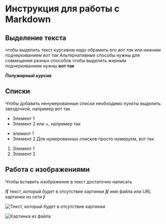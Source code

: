 # Инструкция для работы с Markdown


## Выделение текста

чтобы выделить текст курсивом надо обрамить его *вот так* или нижним подчеркиванием _вот так_
Альтернативные способы нужны для совмещения разных способов
чтобы выделить жирным подчеркиванием нужны **вот так**

_**Полужирный курсив**_ 


## Списки
Чтобы добавить ненумерованные списки необходимо пункты выделить звездочкой, например вот так
* Элемент 1
* Элемент 2
или +, например так
+ элемент 1
+ Элемент 2
Для нумерованных списков просто нумеруем, вот так
1. Элемент 1
2. Элемент 2


## Работа с изображениями
Чтобы вставить изображение в текст достаточно написать

_**![**_ текст, который будет в отсутствие картинки _**](**_ имя файла или URL картинки из сети _**)**_

![Текст, который будет в отсутствие картинки](https://avatarko.ru/img/avatar/2/zhivotnye_kot_sobaka_prikol_1764.jpg)

![Картинка из файла](Картинка1.jpg)

